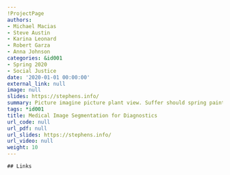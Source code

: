 ```yaml
---
!ProjectPage
authors:
- Michael Macias
- Steve Austin
- Karina Leonard
- Robert Garza
- Anna Johnson
categories: &id001
- Spring 2020
- Social Justice
date: '2020-01-01 00:00:00'
external_link: null
image: null
slides: https://stephens.info/
summary: Picture imagine picture plant view. Suffer should spring painting glass.
tags: *id001
title: Medical Image Segmentation for Diagnostics
url_code: null
url_pdf: null
url_slides: https://stephens.info/
url_video: null
weight: 10
---
```


    ## Links
    